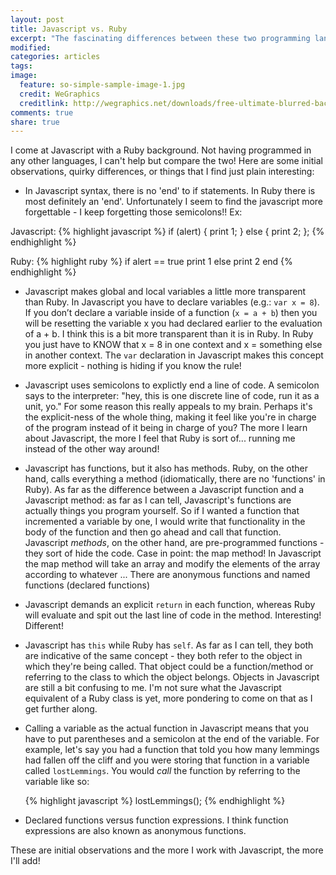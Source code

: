 ```yaml
---
layout: post
title: Javascript vs. Ruby
excerpt: "The fascinating differences between these two programming languages!"
modified:
categories: articles
tags:
image:
  feature: so-simple-sample-image-1.jpg
  credit: WeGraphics
  creditlink: http://wegraphics.net/downloads/free-ultimate-blurred-background-pack/
comments: true
share: true
---
```



<!-- This and self -->

I come at Javascript with a Ruby background. Not having programmed in any other languages, I can't help but compare the two! Here are some initial observations, quirky differences, or things that I find just plain interesting:

- In Javascript syntax, there is no 'end' to if statements. In Ruby there is most definitely an 'end'. Unfortunately I seem to find the javascript more forgettable - I keep forgetting those semicolons!! Ex:

Javascript:
{% highlight javascript %}
if (alert) {
  print 1;
} else {
  print 2;
};
{% endhighlight %}

Ruby:
{% highlight ruby %}
if alert == true
  print 1
else
  print 2
end
{% endhighlight %}

- Javascript makes global and local variables a little more transparent than Ruby. In Javascript you have to declare variables (e.g.: `var x = 8`). If you don’t declare a variable inside of a function (`x = a + b`) then you will be resetting the variable x you had declared earlier to the evaluation of a + b. I think this is a bit more transparent than it is in Ruby. In Ruby you just have to KNOW that x = 8 in one context and x = something else in another context. The `var` declaration in Javascript makes this concept more explicit - nothing is hiding if you know the rule!

- Javascript uses semicolons to explictly end a line of code. A semicolon says to the interpreter: "hey, this is one discrete line of code, run it as a unit, yo." For some reason this really appeals to my brain. Perhaps it's the explicit-ness of the whole thing, making it feel like you're in charge of the program instead of it being in charge of you? The more I learn about Javascript, the more I feel that Ruby is sort of... running me instead of the other way around!

- Javascript has functions, but it also has methods. Ruby, on the other hand, calls everything a method (idiomatically, there are no 'functions' in Ruby). As far as the difference between a Javascript function and a Javascript method: as far as I can tell, Javascript's functions are actually things you program yourself. So if I wanted a function that incremented a variable by one, I would write that functionality in the body of the function and then go ahead and call that function. Javascript *methods*, on the other hand, are pre-programmed functions - they sort of hide the code. Case in point: the map method! In Javascript the map method will take an array and modify the elements of the array according to whatever ...  There are anonymous functions and named functions (declared functions)

- Javascript demands an explicit `return` in each function, whereas Ruby will evaluate and spit out the last line of code in the method. Interesting! Different!

- Javascript has `this` while Ruby has `self`. As far as I can tell, they both are indicative of the same concept - they both refer to the object in which they're being called. That object could be a function/method or referring to the class to which the object belongs. Objects in Javascript are still a bit confusing to me. I'm not sure what the Javascript equivalent of a Ruby class is yet, more pondering to come on that as I get further along.

- Calling a variable as the actual function in Javascript means that you have to put parentheses and a semicolon at the end of the variable. For example, let's say you had a function that told you how many lemmings had fallen off the cliff and you were storing that function in a variable called `lostLemmings`. You would *call* the function by referring to the variable like so:

    {% highlight javascript %}
    lostLemmings();
    {% endhighlight %}

- Declared functions versus function expressions. I think function expressions are also known as anonymous functions.

<!-- - THis is wrong: You can return functions in Javascript, without them being evaluated. Weird! In Ruby, I'm pretty sure that you can't simply return methods. Those methods will be evaluated and you will return a value - I don't think you can actually return the method itself. In Javascript, you can! I'm not sure what implications this has yet but it sure seems super cool. -->

These are initial observations and the more I work with Javascript, the more I'll add!
